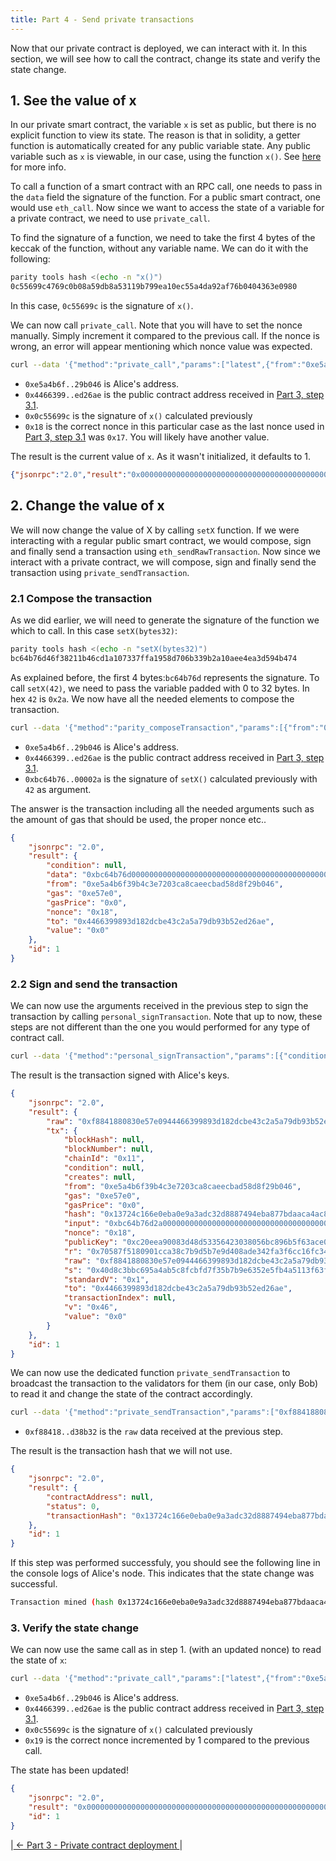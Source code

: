 ```yaml
---
title: Part 4 - Send private transactions
---
```


Now that our private contract is deployed, we can interact with it. In this section, we will see how to call the contract, change its state and verify the state change.

## 1. See the value of x

In our private smart contract, the variable `x` is set as public, but there is no explicit function to view its state. The reason is that in solidity, a getter function is automatically created for any public variable state. Any public variable such as `x` is viewable, in our case, using the function `x()`. See [here](http://solidity.readthedocs.io/en/v0.4.24/contracts.html#getter-functions) for more info.

To call a function of a smart contract with an RPC call, one needs to pass in the `data` field the signature of the function. For a public smart contract, one would use `eth_call`. Now since we want to access the state of a variable for a private contract, we need to use `private_call`.

To find the signature of a function, we need to take the first 4 bytes of the keccak of the function, without any variable name. We can do it with the following:
```bash
parity tools hash <(echo -n "x()")
0c55699c4769c0b08a59db8a53119b799ea10ec55a4da92af76b0404363e0980
```

In this case, `0c55699c` is the signature of `x()`.

We can now call `private_call`. Note that you will have to set the nonce manually. Simply increment it compared to the previous call. If the nonce is wrong, an error will appear mentioning which nonce value was expected.

```bash
curl --data '{"method":"private_call","params":["latest",{"from":"0xe5a4b6f39b4c3e7203ca8caeecbad58d8f29b046","to":"0x4466399893d182dcbe43c2a5a79db93b52ed26ae","data":"0x0c55699c", "nonce":"0x18"}],"id":1,"jsonrpc":"2.0"}' -H "Content-Type: application/json" -X POST localhost:8545
```
- `0xe5a4b6f..29b046` is Alice's address.
- `0x4466399..ed26ae` is the public contract address received in [Part 3, step 3.1](#31-encrypt-the-deployment-transaction-for-the-validators).
- `0x0c55699c` is the signature of `x()` calculated previously
- `0x18` is the correct nonce in this particular case as the last nonce used in [Part 3, step 3.1](#31-encrypt-the-deployment-transaction-for-the-validators) was `0x17`. You will likely have another value.

The result is the current value of `x`. As it wasn't initialized, it defaults to 1.
```json
{"jsonrpc":"2.0","result":"0x0000000000000000000000000000000000000000000000000000000000000001","id":1}
```

## 2. Change the value of x

We will now change the value of X by calling `setX` function. If we were interacting with a regular public smart contract, we would compose, sign and finally send a transaction using `eth_sendRawTransaction`. Now since we interact with a private contract, we will compose, sign and finally send the transaction using `private_sendTransaction`.

### 2.1 Compose the transaction

As we did earlier, we will need to generate the signature of the function we which to call. In this case `setX(bytes32)`:
```bash
parity tools hash <(echo -n "setX(bytes32)")
bc64b76d46f38211b46cd1a107337ffa1958d706b339b2a10aee4ea3d594b474
```

As explained before, the first 4 bytes:`bc64b76d` represents the signature. To call `setX(42)`, we need to pass the variable padded with 0 to 32 bytes. In hex `42` is `0x2a`. We now have all the needed elements to compose the transaction.

```bash
curl --data '{"method":"parity_composeTransaction","params":[{"from":"0xe5a4b6f39b4c3e7203ca8caeecbad58d8f29b046","to":"0x4466399893d182dcbe43c2a5a79db93b52ed26ae","data":"0xbc64b76d000000000000000000000000000000000000000000000000000000000000002a"}],"id":1,"jsonrpc":"2.0"}' -H "Content-Type: application/json" -X POST localhost:8545
```
- `0xe5a4b6f..29b046` is Alice's address.
- `0x4466399..ed26ae` is the public contract address received in [Part 3, step 3.1](#31-encrypt-the-deployment-transaction-for-the-validators).
- `0xbc64b76..00002a` is the signature of `setX()` calculated previously with `42` as argument.

The answer is the transaction including all the needed arguments such as the amount of gas that should be used, the proper nonce etc..
```json
{
    "jsonrpc": "2.0",
    "result": {
        "condition": null,
        "data": "0xbc64b76d000000000000000000000000000000000000000000000000000000000000002a",
        "from": "0xe5a4b6f39b4c3e7203ca8caeecbad58d8f29b046",
        "gas": "0xe57e0",
        "gasPrice": "0x0",
        "nonce": "0x18",
        "to": "0x4466399893d182dcbe43c2a5a79db93b52ed26ae",
        "value": "0x0"
    },
    "id": 1
}
```

### 2.2 Sign and send the transaction

We can now use the arguments received in the previous step to sign the transaction by calling `personal_signTransaction`. Note that up to now, these steps are not different than the one you would performed for any type of contract call.
```bash
curl --data '{"method":"personal_signTransaction","params":[{"condition":null,"data":"0xbc64b76d2a00000000000000000000000000000000000000000000000000000000000000","from":"0xe5a4b6f39b4c3e7203ca8caeecbad58d8f29b046","gas":"0xe57e0","gasPrice":"0x0","nonce":"0x18","to":"0x4466399893d182dcbe43c2a5a79db93b52ed26ae","value":"0x0"},"alicepwd"],"id":1,"jsonrpc":"2.0"}' -H "Content-Type: application/json" -X POST localhost:8545
```

The result is the transaction signed with Alice's keys.
```json
{
    "jsonrpc": "2.0",
    "result": {
        "raw": "0xf8841880830e57e0944466399893d182dcbe43c2a5a79db93b52ed26ae80a4bc64b76d2a0000000000000000000000000000000000000000000000000000000000000046a070587f5180901cca38c7b9d5b7e9d408ade342fa3f6cc16fc34c8e1df0bfe7eda040d8c3bbc695a4ab5c8fcbfd7f35b7b9e6352e5fb4a5113f63f1f67ab6d38b32",
        "tx": {
            "blockHash": null,
            "blockNumber": null,
            "chainId": "0x11",
            "condition": null,
            "creates": null,
            "from": "0xe5a4b6f39b4c3e7203ca8caeecbad58d8f29b046",
            "gas": "0xe57e0",
            "gasPrice": "0x0",
            "hash": "0x13724c166e0eba0e9a3adc32d8887494eba877bdaaca4ac8471014b87ac13e4f",
            "input": "0xbc64b76d2a00000000000000000000000000000000000000000000000000000000000000",
            "nonce": "0x18",
            "publicKey": "0xc20eea90083d48d53356423038056bc896b5f63ace0c4a8861deaffc5130da7747c7a2274165060f8f39c707e15dea47098a402e05c5e326b8d4f07d896edd86",
            "r": "0x70587f5180901cca38c7b9d5b7e9d408ade342fa3f6cc16fc34c8e1df0bfe7ed",
            "raw": "0xf8841880830e57e0944466399893d182dcbe43c2a5a79db93b52ed26ae80a4bc64b76d2a0000000000000000000000000000000000000000000000000000000000000046a070587f5180901cca38c7b9d5b7e9d408ade342fa3f6cc16fc34c8e1df0bfe7eda040d8c3bbc695a4ab5c8fcbfd7f35b7b9e6352e5fb4a5113f63f1f67ab6d38b32",
            "s": "0x40d8c3bbc695a4ab5c8fcbfd7f35b7b9e6352e5fb4a5113f63f1f67ab6d38b32",
            "standardV": "0x1",
            "to": "0x4466399893d182dcbe43c2a5a79db93b52ed26ae",
            "transactionIndex": null,
            "v": "0x46",
            "value": "0x0"
        }
    },
    "id": 1
}
```

We can now use the dedicated function `private_sendTransaction` to broadcast the transaction to the validators for them (in our case, only Bob) to read it and change the state of the contract accordingly.

```bash
curl --data '{"method":"private_sendTransaction","params":["0xf8841880830e57e0944466399893d182dcbe43c2a5a79db93b52ed26ae80a4bc64b76d000000000000000000000000000000000000000000000000000000000000002a46a070587f5180901cca38c7b9d5b7e9d408ade342fa3f6cc16fc34c8e1df0bfe7eda040d8c3bbc695a4ab5c8fcbfd7f35b7b9e6352e5fb4a5113f63f1f67ab6d38b32"],"id":1,"jsonrpc":"2.0"}' -H "Content-Type: application/json" -X POST localhost:8545 
```

- `0xf88418..d38b32` is the `raw` data received at the previous step.

The result is the transaction hash that we will not use.
```json
{
    "jsonrpc": "2.0",
    "result": {
        "contractAddress": null,
        "status": 0,
        "transactionHash": "0x13724c166e0eba0e9a3adc32d8887494eba877bdaaca4ac8471014b87ac13e4f"
    },
    "id": 1
}
```

If this step was performed successfuly, you should see the following line in the console logs of Alice's node. This indicates that the state change was successful.
```bash
Transaction mined (hash 0x13724c166e0eba0e9a3adc32d8887494eba877bdaaca4ac8471014b87ac13e4f)
```

### 3. Verify the state change

We can now use the same call as in step 1. (with an updated nonce) to read the state of `x`:
```bash
curl --data '{"method":"private_call","params":["latest",{"from":"0xe5a4b6f39b4c3e7203ca8caeecbad58d8f29b046","to":"0x4466399893d182dcbe43c2a5a79db93b52ed26ae","data":"0x0c55699c", "nonce":"0x19"}],"id":1,"jsonrpc":"2.0"}' -H "Content-Type: application/json" -X POST localhost:8545
```
- `0xe5a4b6f..29b046` is Alice's address.
- `0x4466399..ed26ae` is the public contract address received in [Part 3, step 3.1](#31-encrypt-the-deployment-transaction-for-the-validators).
- `0x0c55699c` is the signature of `x()` calculated previously
- `0x19` is the correct nonce incremented by 1 compared to the previous call. 

The state has been updated!
```json
{
    "jsonrpc": "2.0",
    "result": "0x000000000000000000000000000000000000000000000000000000000000002a",
    "id": 1
}
```

|[ ← Part 3 - Private contract deployment ](Private-Transactions-Tutorial-3.md)|


